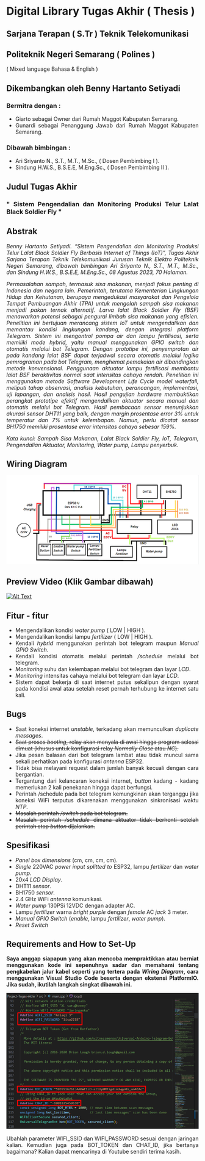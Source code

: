 <div style="text-align: justify">

# Digital Library Tugas Akhir ( Thesis )
## Sarjana Terapan ( S.Tr ) Teknik Telekomunikasi
## Politeknik Negeri Semarang ( Polines )
( Mixed language Bahasa & English )


## Dikembangkan oleh Benny Hartanto Setiyadi
### Bermitra dengan :
- Giarto sebagai Owner dari Rumah Maggot Kabupaten Semarang.
- Gunardi sebagai Penanggung Jawab dari Rumah Maggot Kabupaten Semarang.
### Dibawah bimbingan :
- Ari Sriyanto N., S.T., M.T., M.Sc., ( Dosen Pembimbing I ).
- Sindung H.W.S., B.S.E.E, M.Eng.Sc., ( Dosen Pembimbing II ).

## Judul Tugas Akhir
  ### " Sistem Pengendalian dan Monitoring Produksi Telur Lalat Black Soldier Fly "

## Abstrak
_Benny Hartanto Setiyadi. “Sistem Pengendalian dan Monitoring Produksi Telur Lalat Black Soldier Fly Berbasis Internet of Things (IoT)”, Tugas Akhir Sarjana Terapan Teknik Telekomunikasi Jurusan Teknik Elektro Politeknik Negeri Semarang, dibawah bimbingan Ari Sriyanto N., S.T., M.T., M.Sc., dan Sindung H.W.S., B.S.E.E, M.Eng.Sc., 08 Agustus 2023, 70 Halaman._

_Permasalahan sampah, termasuk sisa makanan, menjadi fokus penting di Indonesia dan negara lain. Pemerintah, terutama Kementerian Lingkungan Hidup dan Kehutanan, berupaya mengedukasi masyarakat dan Pengelola Tempat Pembuangan Akhir (TPA) untuk mengolah sampah sisa makanan menjadi pakan ternak alternatif. Larva lalat Black Soldier Fly (BSF) menawarkan potensi sebagai pengurai limbah sisa makanan yang efisien. Penelitian ini bertujuan merancang sistem IoT untuk mengendalikan dan memantau kondisi lingkungan kandang, dengan integrasi platform Telegram. Sistem ini mengontrol pompa air dan lampu fertilisasi, serta memiliki mode hybrid, yaitu manual menggunakan GPIO switch dan otomatis melalui bot Telegram. Dengan prototipe ini, penyemprotan air pada kandang lalat BSF dapat terjadwal secara otomatis melalui logika pemrograman pada bot Telegram, menghemat pemakaian air dibandingkan metode konvensional. Penggunaan aktuator lampu fertilisasi membantu lalat BSF beraktivitas normal saat intensitas cahaya rendah. Penelitian ini menggunakan metode Software Development Life Cycle model waterfall, meliputi tahap observasi, analisis kebutuhan, perancangan, implementasi, uji lapangan, dan analisis hasil. Hasil pengujian hardware membuktikan perangkat prototipe efektif mengendalikan aktuator secara manual dan otomatis melalui bot Telegram. Hasil pembacaan sensor menunjukkan akurasi sensor DHT11 yang baik, dengan margin prosentase error 3% untuk temperatur dan 7% untuk kelembapan. Namun, perlu dicatat sensor BH1750 memiliki prosentase error intensitas cahaya sebesar 159%._

_Kata kunci: Sampah Sisa Makanan, Lalat Black Soldier Fly, IoT, Telegram, Pengendalian Aktuator, Monitoring, Water pump, Lampu penyerbuk._



## Wiring Diagram
![wiring diagram](tugas_akhir/dokumenTA/wiringDiagram.png)
<!-- EMBED LOCAL FILE TIPS
https://www.seancdavis.com/posts/three-ways-to-add-image-to-github-readme/ -->

## Preview Video (Klik Gambar dibawah)

[![Alt Text](https://img.youtube.com/vi/TRhNcSzCQi8/hqdefault.jpg)](https://www.youtube.com/watch?v=TRhNcSzCQi8&list=PL8nDSUqXeZfUDnogHgag6RzNRzioCGDOZ)


<!-- EMBED YT PLAYLIST
https://bobbyhadz.com/blog/embed-video-into-github-readme-markdown -->

## Fitur - fitur
- Mengendalikan kondisi _water pump_ ( LOW | HIGH ).
- Mengendalikan kondisi lampu _fertilizer_ ( LOW | HIGH ).
- Kendali _hybrid_ menggunakan perintah bot telegram maupun _Manual GPIO Switch_.
- Kendali kondisi otomatis melalui perintah _/schedule_ melalui bot telegram.
- _Monitoring_ suhu dan kelembapan melalui bot telegram dan layar _LCD_.
- _Monitoring_ intensitas cahaya melalui bot telegram dan layar _LCD_.
- Sistem dapat bekerja di saat internet putus sekalipun dengan syarat pada kondisi awal atau setelah reset pernah terhubung ke internet satu kali.

## Bugs
- Saat koneksi internet _unstable_, terkadang akan memunculkan _duplicate messages_.
- ~~Saat proses _booting_, relay akan menyala di awal hingga program selesai dimuat (khusus untuk konfigurasi relay _Normally Close_ atau _NC_).~~
- Jika pesan balasan dari bot telegram lambat atau tidak muncul sama sekali perhatikan pada konfigurasi _antenna_ ESP32.
- Tidak bisa melayani request dalam jumlah banyak kecuali dengan cara bergantian.
- Tergantung dari kelancaran koneksi internet, _button_ kadang - kadang memerlukan 2 kali penekanan hingga dapat berfungsi.
- Perintah /schedule pada bot telegram kemungkinan akan terganggu jika koneksi WiFi terputus dikarenakan menggunakan sinkronisasi waktu _NTP_.
- ~~Masalah perintah _/switch_ pada bot telegram.~~
- ~~Masalah perintah _/schedule_ dimana aktuator tidak berhenti setelah perintah stop _button_ dijalankan.~~

## Spesifikasi
- _Panel box dimensions_ (cm, cm, cm, cm).
- _Single_ 220VAC _power input splitted to_ ESP32, lampu _fertilizer_ dan _water pump_.
- 20x4 _LCD Display_.
- DHT11 _sensor_.
- BH1750 _sensor_.
- 2.4 GHz WiFi _antenna_ komunikasi.
- _Water pump_ 130PSi 12VDC dengan adapter AC.
- Lampu _fertilizer_ warna _bright purple_ dengan _female_ AC _jack_ 3 meter.
- _Manual GPIO Switch_ (_enable_, lampu _fertilizer_, _water pump_).
- _Reset Switch_

## Requirements and How to Set-Up

**Saya anggap siapapun yang akan mencoba mempraktikkan atau berniat menggunakan kode ini sepenuhnya sadar dan memahami tentang pengkabelan jalur kabel seperti yang tertera pada _Wiring Diagram_, cara menggunakan Visual Studio Code beserta dengan ekstensi PlatformIO. Jika sudah, ikutilah langkah singkat dibawah ini.**

![pengabelan](tugas_akhir/dokumenTA/setup.png)

Ubahlah parameter WIFI_SSID dan WIFI_PASSWORD sesuai dengan jaringan kalian. Kemudian juga pada BOT_TOKEN dan CHAT_ID, jika bertanya bagaimana? Kalian dapat mencarinya di Youtube sendiri terima kasih.
</div>